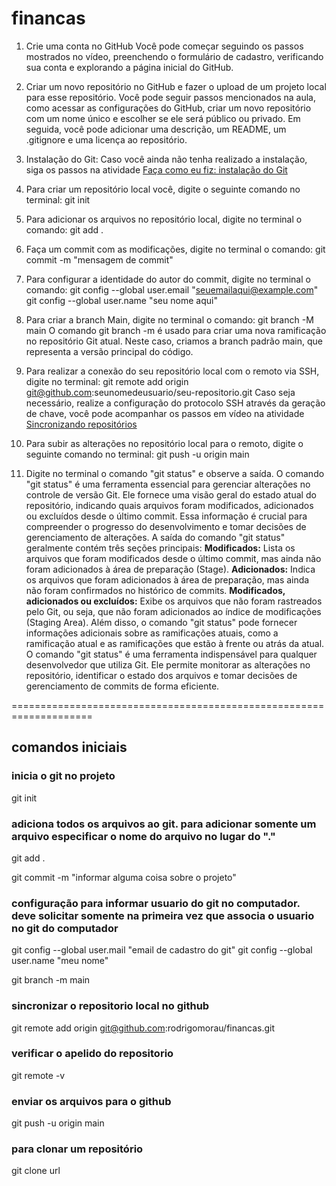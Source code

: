 # financas

1. Crie uma conta no GitHub Você pode começar seguindo os passos mostrados no vídeo, preenchendo o formulário de cadastro, verificando sua conta e explorando a página inicial do GitHub. 

2. Criar um novo repositório no GitHub e fazer o upload de um projeto local para esse repositório. Você pode seguir passos mencionados na aula, como acessar as configurações do GitHub, criar um novo repositório com um nome único e escolher se ele será público ou privado. Em seguida, você pode adicionar uma descrição, um README, um .gitignore e uma licença ao repositório. 

3. Instalação do Git: Caso você ainda não tenha realizado a instalação, siga os passos na atividade [Faça como eu fiz: instalação do Git](https://cursos.alura.com.br/course/git-github-compartilhando-colaborando-projetos/task/144999) 

4. Para criar um repositório local você, digite o seguinte comando no terminal: 
    git init

5. Para adicionar os arquivos no repositório local, digite no terminal o comando: 
    git add .

6. Faça um commit com as modificações, digite no terminal o comando: 
    git commit -m "mensagem de commit"

7. Para configurar a identidade do autor do commit, digite no terminal o comando: 
    git config --global user.email "seuemailaqui@example.com" 
    git config --global user.name "seu nome aqui"

8. Para criar a branch Main, digite no terminal o comando: 
    git branch -M main
O comando git branch -m é usado para criar uma nova ramificação no repositório Git atual. Neste caso, criamos a branch padrão main, que representa a versão principal do código. 

9. Para realizar a conexão do seu repositório local com o remoto via SSH, digite no terminal: 
git remote add origin git@github.com:seunomedeusuario/seu-repositorio.git
Caso seja necessário, realize a configuração do protocolo SSH através da geração de chave, você pode acompanhar os passos em vídeo na atividade [Sincronizando repositórios](https://cursos.alura.com.br/course/git-github-compartilhando-colaborando-projetos/task/139310) 

10. Para subir as alterações no repositório local para o remoto, digite o seguinte comando no terminal: 
    git push -u origin main 

11. Digite no terminal o comando "git status" e observe a saída. O comando "git status" é uma ferramenta essencial para gerenciar alterações no controle de versão Git. 
Ele fornece uma visão geral do estado atual do repositório, indicando quais arquivos foram modificados, adicionados ou excluídos desde o último commit. 
Essa informação é crucial para compreender o progresso do desenvolvimento e tomar decisões de gerenciamento de alterações. 
A saída do comando "git status" geralmente contém três seções principais: 
**Modificados:** Lista os arquivos que foram modificados desde o último commit, mas ainda não foram adicionados à área de preparação (Stage). 
**Adicionados:** Indica os arquivos que foram adicionados à área de preparação, mas ainda não foram confirmados no histórico de commits. 
**Modificados, adicionados ou excluídos:** Exibe os arquivos que não foram rastreados pelo Git, ou seja, que não foram adicionados ao índice de modificações (Staging Area). 
Além disso, o comando "git status" pode fornecer informações adicionais sobre as ramificações atuais, como a ramificação atual e as ramificações que estão à frente ou atrás da atual. 
O comando "git status" é uma ferramenta indispensável para qualquer desenvolvedor que utiliza Git. Ele permite monitorar as alterações no repositório, identificar o estado dos arquivos e tomar decisões de gerenciamento de commits de forma eficiente.

====================================================================
## comandos iniciais

### inicia o git no projeto
git init

### adiciona todos os arquivos ao git. para adicionar somente um arquivo especificar o nome do arquivo no lugar do "."
git add .


git commit -m "informar alguma coisa sobre o projeto"


### configuração para informar usuario do git no computador. deve solicitar somente na primeira vez que associa o usuario no git do computador
git config --global user.mail "email de cadastro do git"
git config --global user.name "meu nome"


git branch -m main     

### sincronizar o repositorio local no github
git remote add origin git@github.com:rodrigomorau/financas.git

### verificar o apelido do repositorio
git remote -v

### enviar os arquivos para o github
git push -u origin main

### para clonar um repositório
git clone url
